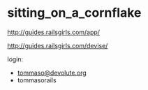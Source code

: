 sitting_on_a_cornflake
======================

http://guides.railsgirls.com/app/

http://guides.railsgirls.com/devise/

login:
- tommaso@devolute.org
- tommasorails
